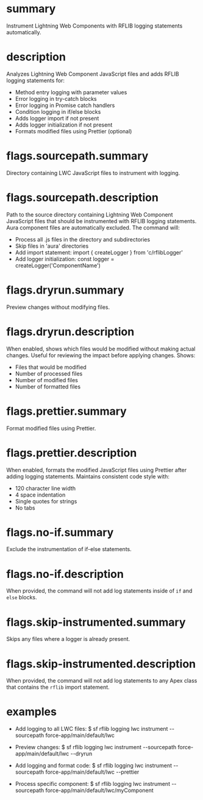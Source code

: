 # summary

Instrument Lightning Web Components with RFLIB logging statements automatically.

# description

Analyzes Lightning Web Component JavaScript files and adds RFLIB logging statements for:
- Method entry logging with parameter values
- Error logging in try-catch blocks
- Error logging in Promise catch handlers
- Condition logging in if/else blocks
- Adds logger import if not present
- Adds logger initialization if not present
- Formats modified files using Prettier (optional)

# flags.sourcepath.summary

Directory containing LWC JavaScript files to instrument with logging.

# flags.sourcepath.description

Path to the source directory containing Lightning Web Component JavaScript files that should be instrumented with RFLIB logging statements. Aura component files are automatically excluded. The command will:
- Process all .js files in the directory and subdirectories
- Skip files in 'aura' directories
- Add import statement: import { createLogger } from 'c/rflibLogger'
- Add logger initialization: const logger = createLogger('ComponentName')

# flags.dryrun.summary

Preview changes without modifying files.

# flags.dryrun.description

When enabled, shows which files would be modified without making actual changes. Useful for reviewing the impact before applying changes. Shows:
- Files that would be modified
- Number of processed files
- Number of modified files
- Number of formatted files

# flags.prettier.summary

Format modified files using Prettier.

# flags.prettier.description

When enabled, formats the modified JavaScript files using Prettier after adding logging statements. Maintains consistent code style with:
- 120 character line width
- 4 space indentation
- Single quotes for strings
- No tabs

# flags.no-if.summary

Exclude the instrumentation of if-else statements.

# flags.no-if.description

When provided, the command will not add log statements inside of `if` and `else` blocks.

# flags.skip-instrumented.summary

Skips any files where a logger is already present.

# flags.skip-instrumented.description

When provided, the command will not add log statements to any Apex class that contains the `rflib` import statement.

# examples

- Add logging to all LWC files:
$ sf rflib logging lwc instrument --sourcepath force-app/main/default/lwc

- Preview changes:
$ sf rflib logging lwc instrument --sourcepath force-app/main/default/lwc --dryrun

- Add logging and format code:
$ sf rflib logging lwc instrument --sourcepath force-app/main/default/lwc --prettier

- Process specific component:
$ sf rflib logging lwc instrument --sourcepath force-app/main/default/lwc/myComponent
